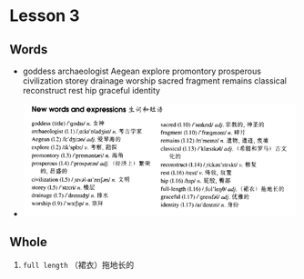 # Lesson 3

## Words

- goddess archaeologist Aegean explore promontory prosperous civilization storey drainage worship sacred fragment remains classical reconstruct rest hip graceful identity

- ![Words](../../../Images/Part3/01/words-03.png)

## Whole

1. `full length` （裙衣）拖地长的
